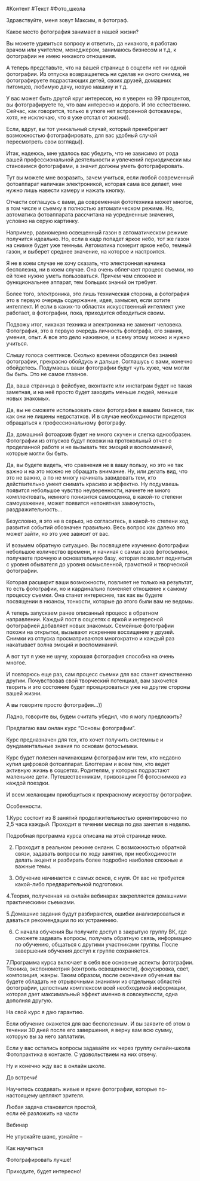 
#Контент #Текст #Фото_школа 


Здравствуйте, меня зовут Максим, я фотограф.

Какое место фотография занимает в нашей жизни?

Вы можете удивиться вопросу и ответить, да никакого, я работаю врачом или учителем, менеджером, занимаюсь бизнесом и т.д, к фотографии не имею никакого отношения.

А теперь представьте, что на вашей странице в соцсети нет ни одной фотографии. Из отпуска возвращаетесь ни сделав ни оного снимка, не фотографируете подрастающих детей, своих друзей, домашних питомцев, любимую дачу, новую машину и т.д.

У вас может быть другой круг интересов, но я уверен на 99 процентов, вы фотографируете то, что вам интересно и дорого. И это естественно. Сейчас, как говорится, только в утюге нет встроенной фотокамеры, хотя, не исключаю, что я уже отстал от жизни)).

Если, вдруг, вы тот уникальный случай, который пренебрегает возможностью фотографировать, для вас удобный случай пересмотреть свои взгляды)).

Итак, надеюсь, мне удалось вас убедить, что не зависимо от рода вашей профессиональной деятельности и увлечений периодически мы становимся фотографами, а значит должны уметь фотографировать.

Тут вы можете мне возразить, зачем учиться, если любой современный фотоаппарат напичкан электроникой, которая сама все делает, мне нужно лишь навести камеру и нажать кнопку.

Отчасти соглашусь с вами, да современная фототехника может многое, в том числе и съемку в полностью автоматическом режиме. Но, автоматика фотоаппарата рассчитана на усредненные значения, условно на серую картинку.

Например, равномерно освещенный газон в автоматическом режиме получится идеально. Но, если в кадр попадет яркое небо, тот же газон на снимке будет уже темным. Автоматика померит яркое небо, темный газон, и выберет среднее значение, на которое и настроится.

Я не в коем случае не хочу сказать, что электронная начинка бесполезна, ни в коем случае. Она очень облегчает процесс съемки, но ей тоже нужно уметь пользоваться. Причем чем сложнее и функциональнее аппарат, тем больших знаний он требует.

Более того, электроника, это лишь техническая сторона, а фотография это в первую очередь содержание, идея, замысел, если хотите интеллект. И если в каких-то областях искусственный интеллект уже работает, в фотографии, пока, приходится обходиться своим.

Подвожу итог, никакая техника и электроника не заменит человека. Фотография, это в первую очередь личность фотографа, его знания, умения, опыт. А все это дело наживное, и всему этому можно и нужно учиться.

Слышу голоса скептиков. Сколько времени обходился без знаний фотографии, прекрасно обойдусь и дальше. Соглашусь с вами, конечно обойдетесь. Подумаешь ваши фотографии будут чуть хуже, чем могли бы быть. Это не самое главное.

Да, ваша страница в фейсбуке, вконтакте или инстаграм будет не такая заметная, и на неё просто будет заходить меньше людей, меньше новых знакомых.

Да, вы не сможете использовать свои фотографии в вашем бизнесе, так как они не лишены недостатков. И в случае необходимости придется обращаться к профессиональному фотографу.

Да, домашний фотоархив будет не много скучен и слегка однообразен. Фотографии из отпусков будут похожи на протокольный отчет о проделанной работе и не вызывать тех эмоций и воспоминаний, которые могли бы быть.

Да, вы будете видеть, что сравнения не в вашу пользу, но это не так важно и на это можно не обращать внимание. Ну, или делать вид, что это не важно, а по не многу начинать завидовать тем, кто действительно умеет снимать красиво и эффектно. Ну подумаешь появится небольшое чувство неуверенности, начнете не много комплектовать, немного понизится самооценка, в какой-то степени самоуважение, может появится непонятная замкнутость, раздражительность…

Безусловно, я это не в серьез, но согласитесь, в какой-то степени ход развития событий обозначен правильно. Весь вопрос как далеко это может зайти, но это уже зависит от вас.

И возьмем обратную ситуацию. Вы посвящаете изучению фотографии небольшое количество времени, и начиная с самых азов фотосъемки, получаете прочную и основательную базу, которая позволит подняться с уровня обывателя до уровня осмысленной, грамотной и творческой фотографии.

Которая расширит ваши возможности, повлияет не только на результат, то есть фотографии, но и кардинально поменяет отношение к самому процессу съемки. Она станет интереснее, так как вы будете посвящении в нюансы, тонкости, которые до этого были вам не ведомы.

А теперь запускаем ранее описанный процесс в обратном направлении. Каждый пост в соцсетях с яркой и интересной фотографией добавляет новых знакомых. Семейные фотографии похожи на открытки, вызывают искреннее восхищение у друзей. Снимки из отпуска просматриваются многократно и каждый раз накатывает волна эмоций и воспоминаний.

А вот тут я уже не шучу, хорошая фотография способна на очень многое.

И повторюсь еще раз, сам процесс съемки для вас станет качественно другим. Почувствовав свой творческий потенциал, вам захочется творить и это состояние будет проецироваться уже на другие стороны вашей жизни.

А вы говорите просто фотография…))

Ладно, говорите вы, будем считать убедил, что я могу предложить?

Предлагаю вам онлан курс “Основы фотографии”.

Курс предназначен для тех, кто хочет получить системные и фундаментальные знания по основам фотосъемки.

Курс будет полезен начинающим фотографам или тем, кто недавно купил цифровой фотоаппарат. Блоггерам и всем тем, кто ведет активную жизнь в соцсетях. Родителям, у которых подрастают маленькие дети. Путешественникам, привозящим Гб фотоснимков из каждой поездки.

И всем желающим приобщиться к прекрасному искусству фотографии.

Особенности.

1.Курс состоит из 8 занятий продолжительностью ориентировочно по 2,5 часа каждый. Проходит в течении месяца по два занятия в неделю.

Подробная программа курса описана на этой странице ниже.

2. Проходит в реальном режиме онланн. С возможностью обратной связи, задавать вопросы по ходу занятия, при необходимости делать акцент и разбирать более подробно наиболее сложные и важные темы.

3. Обучение начинается с самых основ, с нуля. От вас не требуется какой-либо предварительной подготовки.

4.Теория, полученная на онлайн вебинарах закрепляется домашними практическими съемками.

5.Домашние задания будут разбираются, ошибки анализироваться и даваться рекомендации по их устранению.

6. С начала обучения Вы получите доступ в закрытую группу ВК, где сможете задавать вопросы, получать обратную связь, информацию по обучению, общаться с другими участниками группы. После завершения обучения доступ к группе сохраняется.

7.Программа курса включает в себя все основные аспекты фотографии. Техника, экспонометрия (контроль освещенности), фокусировка, свет, композиция, жанры. Таким образом, после окончания обучения вы будете обладать не отрывочными знаниями из отдельных областей фотографии, целостным комплексом всей необходимой информации, которая дает максимальный эффект именно в совокупности, одна дополняя другую.

На свой курс я даю гарантию.

Если обучение окажется для вас бесполезным. И вы заявите об этом в течении 30 дней после его завершения, я верну вам всю сумму, которую вы за него заплатили.

Если у вас остались вопросы задавайте их через группу онлайн-школа Фотопрактика в контакте. С удовольствием на них отвечу.

Ну и конечно жду вас в онлайн школе.

До встречи!

Научитесь создавать живые и яркие фотографии, которые по-настоящему цепляют зрителя.

Любая задача становится простой,  
если её разложить на части

Вебинар

Не упускайте шанс, узнайте –

Как научиться

Фотографировать лучше!

Приходите, будет интересно!